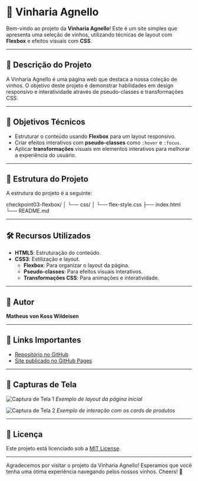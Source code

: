 # 🍷 Vinharia Agnello

Bem-vindo ao projeto da **Vinharia Agnello**! Este é um site simples que apresenta uma seleção de vinhos, utilizando técnicas de layout com **Flexbox** e efeitos visuais com **CSS**.

---

## 🌟 Descrição do Projeto

A Vinharia Agnello é uma página web que destaca a nossa coleção de vinhos. O objetivo deste projeto é demonstrar habilidades em design responsivo e interatividade através de pseudo-classes e transformações CSS.

---

## 🎯 Objetivos Técnicos

- Estruturar o conteúdo usando **Flexbox** para um layout responsivo.
- Criar efeitos interativos com **pseudo-classes** como `:hover` e `:focus`.
- Aplicar **transformações** visuais em elementos interativos para melhorar a experiência do usuário.

---

## 📁 Estrutura do Projeto

A estrutura do projeto é a seguinte:

checkpoint03-flexbox/
│
└── css/
│    └── flex-style.css
├── index.html
└── README.md

---

## 🛠️ Recursos Utilizados

- **HTML5**: Estruturação do conteúdo.
- **CSS3**: Estilização e layout.
  - **Flexbox**: Para organizar o layout da página.
  - **Pseudo-classes**: Para efeitos visuais interativos.
  - **Transformações CSS**: Para animações e interatividade.

---

## 👤 Autor

**Matheus von Koss Wildeisen**

---

## 🔗 Links Importantes

- [Repositório no GitHub](link-do-repositorio)
- [Site publicado no GitHub Pages](link-do-site)

---

## 📸 Capturas de Tela

![Captura de Tela 1](link-para-captura1.png)
*Exemplo de layout da página inicial*

![Captura de Tela 2](link-para-captura2.png)
*Exemplo de interação com os cards de produtos*

---

## 📜 Licença

Este projeto está licenciado sob a [MIT License](LICENSE).


---

Agradecemos por visitar o projeto da Vinharia Agnello! Esperamos que você tenha uma ótima experiência navegando pelos nossos vinhos. Cheers! 🍷